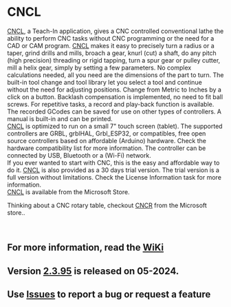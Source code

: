 # CNCL
[CNCL](https://www.microsoft.com/store/apps/9P42TB5T697H), a Teach-In application, gives a CNC controlled conventional lathe the ability to perform CNC tasks without CNC programming or the need for a CAD or CAM program. [CNCL](https://www.microsoft.com/store/apps/9P42TB5T697H) makes it easy to precisely turn a radius or a taper, grind drills and mills, broach a gear, knurl (cut) a shaft, do any pitch (high precision) threading or rigid tapping, turn a spur gear or pulley cutter, mill a helix gear, simply by setting a few parameters. No complex calculations needed, all you need are the dimensions of the part to turn. The built-in tool change and tool library let you select a tool and continue without the need for adjusting positions. Change from Metric to Inches by a click on a button. Backlash compensation is implemented, no need to fit ball screws. For repetitive tasks, a record and play-back function is available. The recorded GCodes can be saved for use on other types of controllers. A manual is built-in and can be printed.  
[CNCL](https://www.microsoft.com/store/apps/9P42TB5T697H) is optimized to run on a small 7" touch screen (tablet). The supported controllers are GRBL, grblHAL, Grbl_ESP32, or compatibles, free open source controllers based on affordable (Arduino) hardware. Check the hardware compatibility list for more information. The controller can be connected by USB, Bluetooth or a (Wi-Fi) network.  
If you ever wanted to start with CNC, this is the easy and affordable way to do it.
[CNCL](https://www.microsoft.com/store/apps/9P42TB5T697H) is also provided as a 30 days trial version. The trial version is a full version without limitations. Check the License Information task for more information.  
[CNCL](https://www.microsoft.com/store/apps/9P42TB5T697H) is available from the Microsoft Store.  

Thinking about a CNC rotary table, checkout [CNCR](https://www.microsoft.com/store/apps/9N7HPG47XK0G) from the Microsoft store..
<p>&nbsp;</p> 

## For more information, read the [WiKi](https://github.com/MetalWorkerTools/CNCL/wiki)
## Version [2.3.95](https://github.com/MetalWorkerTools/CNCL/wiki/Version-Information) is released on 05-2024.
## Use [**Issues**](https://github.com/MetalWorkerTools/CNCL/issues) to report a bug or request a feature  
